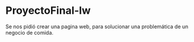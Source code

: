# ProyectoFinal-lw
Se nos pidió crear una pagina web, para solucionar una problemática de un negocio de comida.  
